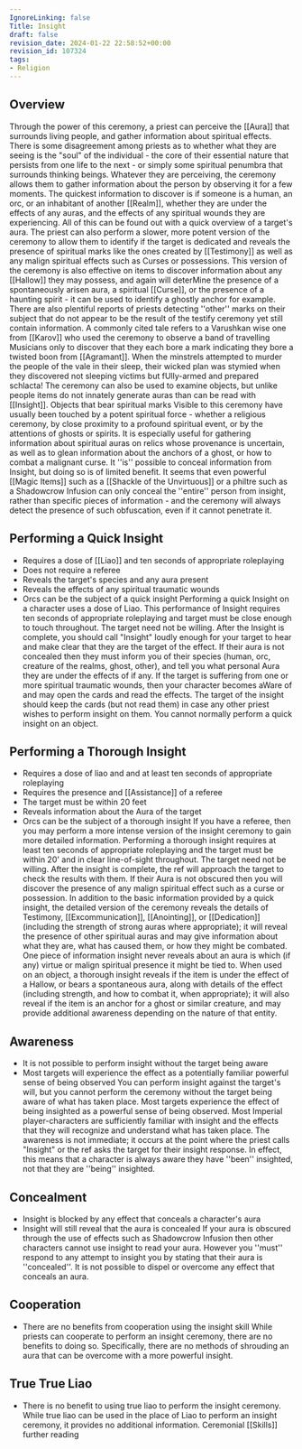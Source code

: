 ```yaml
---
IgnoreLinking: false
Title: Insight
draft: false
revision_date: 2024-01-22 22:58:52+00:00
revision_id: 107324
tags:
- Religion
---
```


## Overview
Through the power of this ceremony, a priest can perceive the [[Aura]] that surrounds living people, and gather information about spiritual effects. There is some disagreement among priests as to whether what they are seeing is the "soul" of the individual - the core of their essential nature that persists from one life to the next - or simply some spiritual penumbra that surrounds thinking beings.
Whatever they are perceiving, the ceremony allows them to gather information about the person by observing it for a few moments. The quickest information to discover is if someone is a human, an orc, or an inhabitant of another [[Realm]], whether they are under the effects of any auras, and the effects of any spiritual wounds they are experiencing. All of this can be found out with a quick overview of a target's aura.
The priest can also perform a slower, more potent version of the ceremony to allow them to identify if the target is dedicated and reveals the presence of spiritual marks like the ones created by [[Testimony]] as well as any malign spiritual effects such as Curses or possessions. This version of the ceremony is also effective on items to discover information about any [[Hallow]] they may possess, and again will deterMine the presence of a spontaneously arisen aura, a spiritual [[Curse]], or the presence of a haunting spirit - it can be used to identify a ghostly anchor for example.
There are also plentiful reports of priests detecting ''other'' marks on their subject that do not appear to be the result of the testify ceremony yet still contain information. A commonly cited tale refers to a Varushkan wise one from [[Karov]] who used the ceremony to observe a band of travelling Musicians only to discover that they each bore a mark indicating they bore a twisted boon from [[Agramant]]. When the minstrels attempted to murder the people of the vale in their sleep, their wicked plan was stymied when they discovered not sleeping victims but fUlly-armed and prepared schlacta!
The ceremony can also be used to examine objects, but unlike people items do not innately generate auras than can be read with [[Insight]]. Objects that bear spiritual marks Visible to this ceremony have usually been touched by a potent spiritual force - whether a religious ceremony, by close proximity to a profound spiritual event, or by the attentions of ghosts or spirits. It is especially useful for gathering information about spiritual auras on relics whose provenance is uncertain, as well as to glean information about the anchors of a ghost, or how to combat a malignant curse.
It ''is'' possible to conceal information from Insight, but doing so is of limited benefit. It seems that even powerful [[Magic Items]] such as a [[Shackle of the Unvirtuous]] or a philtre such as a Shadowcrow Infusion can only conceal the ''entire'' person from insight, rather than specific pieces of information - and the ceremony will always detect the presence of such obfuscation, even if it cannot penetrate it.
## Performing a Quick Insight
* Requires a dose of [[Liao]] and ten seconds of appropriate roleplaying
* Does not require a referee
* Reveals the target's species and any aura present
* Reveals the effects of any spiritual traumatic wounds
* Orcs can be the subject of a quick insight
Performing a quick Insight on a character uses a dose of Liao. This performance of Insight requires ten seconds of appropriate roleplaying and target must be close enough to touch throughout. The target need not be willing. After the Insight is complete, you should call "Insight" loudly enough for your target to hear and make clear that they are the target of the effect.
If their aura is not concealed then they must inform you of their species (human, orc, creature of the realms, ghost, other), and tell you what personal Aura they are under the effects of if any. If the target is suffering from one or more spiritual traumatic wounds, then your character becomes aWare of and may open the cards and read the effects. The target of the insight should keep the cards (but not read them) in case any other priest wishes to perform insight on them.
You cannot normally perform a quick insight on an object.
## Performing a Thorough Insight
* Requires a dose of liao and and at least ten seconds of appropriate roleplaying
* Requires the presence and [[Assistance]] of a referee
* The target must be within 20 feet
* Reveals information about the Aura of the target
* Orcs can be the subject of a thorough insight
If you have a referee, then you may perform a more intense version of the insight ceremony to gain more detailed information. Performing a thorough insight requires at least ten seconds of appropriate roleplaying and the target must be within 20' and in clear line-of-sight throughout. The target need not be willing. After the insight is complete, the ref will approach the target to check the results with them. 
If their Aura is not obscured then you will discover the presence of any malign spiritual effect such as a curse or possession. In addition to the basic information provided by a quick insight, the detailed version of the ceremony reveals the details of  Testimony, [[Excommunication]], [[Anointing]], or [[Dedication]] (including the strength of strong auras where appropriate); it will reveal the presence of other spiritual auras and may give information about what they are, what has caused them, or how they might be combated. One piece of information insight never reveals about an aura is which (if any) virtue or malign spiritual presence it might be tied to.
When used on an object, a thorough insight reveals if the item is under the effect of a Hallow, or bears a spontaneous aura, along with details of the effect (including strength, and how to combat it, when appropriate); it will also reveal if the item is an anchor for a ghost or similar creature, and may provide additional awareness depending on the nature of that entity.
## Awareness
* It is not possible to perform insight without the target being aware
* Most targets will experience the effect as a potentially familiar powerful sense of being observed
You can perform insight against the target's will, but you cannot perform the ceremony without the target being aware of what has taken place. Most targets experience the effect of being insighted as a powerful sense of being observed. Most Imperial player-characters are sufficiently familiar with insight and the effects that they will recognize and understand what has taken place.
The awareness is not immediate; it occurs at the point where the priest calls "Insight" or the ref asks the target for their insight response. In effect, this means that a character is always aware they have ''been'' insighted, not that they are ''being'' insighted.
## Concealment
* Insight is blocked by any effect that conceals a character's aura
* Insight will still reveal that the aura is concealed
If your aura is obscured through the use of effects such as Shadowcrow Infusion then other characters cannot use insight to read your aura. However you ''must'' respond to any attempt to insight you by stating that their aura is ''concealed''.
It is not possible to dispel or overcome any effect that conceals an aura.
## Cooperation
* There are no benefits from cooperation using the insight skill
While priests can cooperate to perform an insight ceremony, there are no benefits to doing so. Specifically, there are no methods of shrouding an aura that can be overcome with a more powerful insight.
## True True Liao
* There is no benefit to using true liao to perform the insight ceremony.
While true liao can be used in the place of Liao to perform an insight ceremony, it provides no additional information. 
Ceremonial [[Skills]] further reading